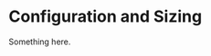 [title]: # (Configuration and Sizing)
[tags]: # (XXX)
[priority]: # (2590)
# Configuration and Sizing
Something here.
